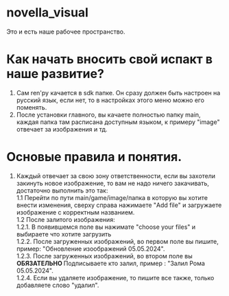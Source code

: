 # novella_visual
Это и есть наше рабочее пространство.

# Как начать вносить свой испакт в наше развитие?
  1. Сам ren'py качается в sdk папке. Он сразу должен быть настроен на русский язык, если нет, то в настройках этого меню можно его поменять.
  2. После установки главного, вы качаете полностью папку main, каждая папка там расписана доступным языком, к примеру "image" отвечает за изображения и тд.


 # Основые правила и понятия.
   1. Каждый отвечает за свою зону ответственности, если вы захотели закинуть новое изображение, то вам не надо ничего закачивать, достаточно выполнить это так:
      <br />1.1 Перейти по пути main/game/image/папка в которую вы хотите внести изменения, сверху справа нажимаете "Add file" и загружаете изображение с корректным названием.
      <br />1.2 После залитого изображения:
        <br />1.2.1. В появившемся поле вы нажимате "choose your files" и выбираете что хотите загрузить
       <br />1.2.2. После загруженных изображений, во первом поле вы пишите, пример: "Обновление изоображений 05.05.2024".
       <br />1.2.3. После загруженных изображений, во втором поле вы <b> ОБЯЗАТЕЛЬНО </b> Подписываете кто залил, пример : "Залил Рома 05.05.2024".
       <br /> 1.2.4. Если вы удаляете изображение, то пишите все также, только добавляете слово "удалил".
        
        
     
